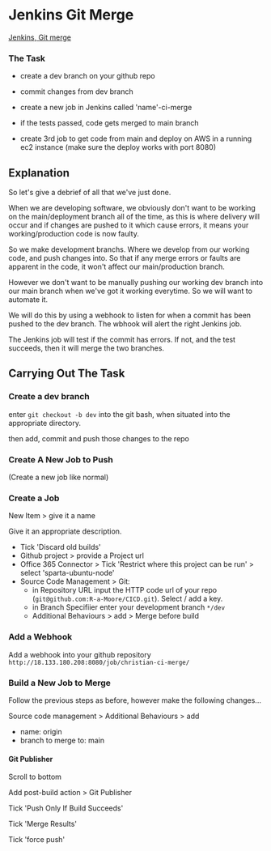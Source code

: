 # Jenkins Git Merge

[Jenkins, Git merge](https://andrewtarry.com/posts/jenkins_git_merges/)

### The Task
- create a dev branch on your github repo

- commit changes from dev branch

- create a new job in Jenkins called 'name'-ci-merge

- if the tests passed, code gets merged to main branch

- create 3rd job to get code from main and deploy on AWS in a running ec2 instance (make sure the deploy works with port 8080)

## Explanation

So let's give a debrief of all that we've just done.

When we are developing software, we obviously don't want to be working on the main/deployment branch all of the time, as this is where delivery will occur and if changes are pushed to it which cause errors, it means your working/production code is now faulty.

So we make development branchs. Where we develop from our working code, and push changes into. So that if any merge errors or faults are apparent in the code, it won't affect our main/production branch.

However we don't want to be manually pushing our working dev branch into our main branch when we've got it working everytime. So we will want to automate it.

We will do this by using a webhook to listen for when a commit has been pushed to the dev branch. The wbhook will alert the right Jenkins job.

The Jenkins job will test if the commit has errors. If not, and the test succeeds, then it will merge the two branches.

## Carrying Out The Task

### Create a dev branch

enter `git checkout -b dev` into the git bash, when situated into the appropriate directory.

then add, commit and push those changes to the repo

### Create A New Job to Push

(Create a new job like normal)

### Create a Job

New Item > give it a name

Give it an appropriate description.

- Tick 'Discard old builds'
- Github project > provide a Project url
- Office 365 Connector > Tick 'Restrict where this project can be run' > select 'sparta-ubuntu-node'
- Source Code Management > Git: 
    - in Repository URL input the HTTP code url of your repo (`git@github.com:R-a-Moore/CICD.git`). Select / add a key.
    - in Branch Specifiier enter your development branch `*/dev`
    - Additional Behaviours > add > Merge before build

### Add a Webhook

Add a webhook into your github repository
`http://18.133.180.208:8080/job/christian-ci-merge/`

### Build a New Job to Merge

Follow the previous steps as before, however make the following changes... 

Source code management > Additional Behaviours > add

- name: origin
- branch to merge to: main

#### Git Publisher

Scroll to bottom

Add post-build action > Git Publisher

Tick 'Push Only If Build Succeeds'

Tick 'Merge Results'

Tick 'force push'


